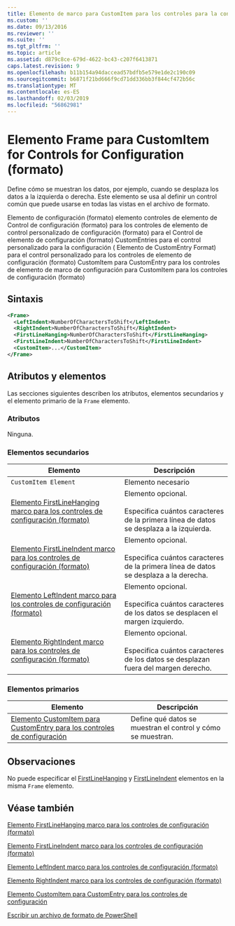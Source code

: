 ```yaml
---
title: Elemento de marco para CustomItem para los controles para la configuración (formato) | Microsoft Docs
ms.custom: ''
ms.date: 09/13/2016
ms.reviewer: ''
ms.suite: ''
ms.tgt_pltfrm: ''
ms.topic: article
ms.assetid: d879c8ce-679d-4622-bc43-c207f6413871
caps.latest.revision: 9
ms.openlocfilehash: b11b154a94daccead57bdfb5e579e1de2c190c09
ms.sourcegitcommit: b6871f21bd666f9cd71dd336bb3f844cf472b56c
ms.translationtype: MT
ms.contentlocale: es-ES
ms.lasthandoff: 02/03/2019
ms.locfileid: "56862981"
---
```

# <a name="frame-element-for-customitem-for-controls-for-configuration-format"></a>Elemento Frame para CustomItem for Controls for Configuration (formato)

Define cómo se muestran los datos, por ejemplo, cuando se desplaza los datos a la izquierda o derecha. Este elemento se usa al definir un control común que puede usarse en todas las vistas en el archivo de formato.

Elemento de configuración (formato) elemento controles de elemento de Control de configuración (formato) para los controles de elemento de control personalizado de configuración (formato) para el Control de elemento de configuración (formato) CustomEntries para el control personalizado para la configuración ( Elemento de CustomEntry Format) para el control personalizado para los controles de elemento de configuración (formato) CustomItem para CustomEntry para los controles de elemento de marco de configuración para CustomItem para los controles de configuración (formato)

## <a name="syntax"></a>Sintaxis

```xml
<Frame>
  <LeftIndent>NumberOfCharactersToShift</LeftIndent>
  <RightIndent>NumberOfCharactersToShift</RightIndent>
  <FirstLineHanging>NumberOfCharactersToShift</FirstLineHanging>
  <FirstLineIndent>NumberOfCharactersToShift</FirstLineIndent>
  <CustomItem>...</CustomItem>
</Frame>
```

## <a name="attributes-and-elements"></a>Atributos y elementos

Las secciones siguientes describen los atributos, elementos secundarios y el elemento primario de la `Frame` elemento.

### <a name="attributes"></a>Atributos

Ninguna.

### <a name="child-elements"></a>Elementos secundarios

|Elemento|Descripción|
|-------------|-----------------|
|`CustomItem Element`|Elemento necesario|
|[Elemento FirstLineHanging marco para los controles de configuración (formato)](./firstlinehanging-element-for-frame-for-controls-for-configuration-format.md)|Elemento opcional.<br /><br /> Especifica cuántos caracteres de la primera línea de datos se desplaza a la izquierda.|
|[Elemento FirstLineIndent marco para los controles de configuración (formato)](./firstlineindent-element-for-frame-for-controls-for-configuration-format.md)|Elemento opcional.<br /><br /> Especifica cuántos caracteres de la primera línea de datos se desplaza a la derecha.|
|[Elemento LeftIndent marco para los controles de configuración (formato)](./leftindent-element-for-frame-for-controls-for-configuration-format.md)|Elemento opcional.<br /><br /> Especifica cuántos caracteres de los datos se desplacen el margen izquierdo.|
|[Elemento RightIndent marco para los controles de configuración (formato)](./rightindent-element-for-frame-for-controls-for-configuration-format.md)|Elemento opcional.<br /><br /> Especifica cuántos caracteres de los datos se desplazan fuera del margen derecho.|

### <a name="parent-elements"></a>Elementos primarios

|Elemento|Descripción|
|-------------|-----------------|
|[Elemento CustomItem para CustomEntry para los controles de configuración](./customitem-element-for-customentry-for-controls-for-configuration-format.md)|Define qué datos se muestran el control y cómo se muestran.|

## <a name="remarks"></a>Observaciones

No puede especificar el [FirstLineHanging](./firstlinehanging-element-for-frame-for-controls-for-configuration-format.md) y [FirstLineIndent](./firstlineindent-element-for-frame-for-controls-for-configuration-format.md) elementos en la misma `Frame` elemento.

## <a name="see-also"></a>Véase también

[Elemento FirstLineHanging marco para los controles de configuración (formato)](./firstlinehanging-element-for-frame-for-controls-for-configuration-format.md)

[Elemento FirstLineIndent marco para los controles de configuración (formato)](./firstlineindent-element-for-frame-for-controls-for-configuration-format.md)

[Elemento LeftIndent marco para los controles de configuración (formato)](./leftindent-element-for-frame-for-controls-for-configuration-format.md)

[Elemento RightIndent marco para los controles de configuración (formato)](./rightindent-element-for-frame-for-controls-for-configuration-format.md)

[Elemento CustomItem para CustomEntry para los controles de configuración](./customitem-element-for-customentry-for-controls-for-configuration-format.md)

[Escribir un archivo de formato de PowerShell](./writing-a-powershell-formatting-file.md)
